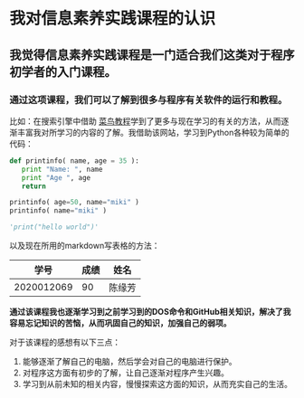 # 我对信息素养实践课程的认识

## 我觉得信息素养实践课程是一门适合我们这类对于程序初学者的入门课程。

### 通过这项课程，我们可以了解到很多与程序有关软件的运行和教程。

比如：在搜索引擎中借助 [菜鸟教程](https://www.runoob.com)学到了更多与现在学习的有关的方法，从而逐渐丰富我对所学习的内容的了解。我借助该网站，学习到Python各种较为简单的代码：

```py
def printinfo( name, age = 35 ):
   print "Name: ", name
   print "Age ", age
   return

printinfo( age=50, name="miki" )
printinfo( name="miki" )
```

```py
'print("hello world")'
```

以及现在所用的markdown写表格的方法：

| **学号**   | 成绩 | 姓名   |
| ---------- | ---- | ------ |
| 2020012069 | 90   | 陈缘芳 |

**通过该课程我也逐渐学习到之前学习到的DOS命令和GitHub相关知识，解决了我容易忘记知识的苦恼，从而巩固自己的知识，加强自己的弱项。**

对于该课程的感想有以下三点：

1. 能够逐渐了解自己的电脑，然后学会对自己的电脑进行保护。
2. 对程序这方面有初步的了解，让自己逐渐对程序产生兴趣。
3. 学习到从前未知的相关内容，慢慢探索这方面的知识，从而充实自己的生活。